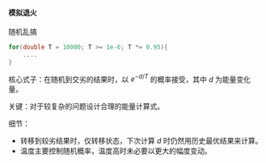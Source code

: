 #### 模拟退火

随机乱搞

```C++
for(double T = 10000; T >= 1e-6; T *= 0.95){
    ....
}
```

核心式子：在随机到交劣的结果时，以 $e^{-d/T}$ 的概率接受，其中 $d$ 为能量变化量。

关键：对于较复杂的问题设计合理的能量计算式。

细节：

- 转移到较劣结果时，仅转移状态，下次计算 $d$ 时仍然用历史最优结果来计算。
- 温度主要控制随机概率，温度高时未必要以更大的幅度变动。